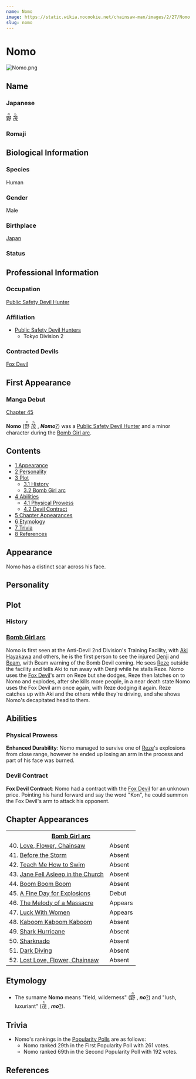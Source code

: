 ```yaml
---
name: Nomo
image: https://static.wikia.nocookie.net/chainsaw-man/images/2/27/Nomo.png
slug: nomo
---
```


# Nomo

![](https://static.wikia.nocookie.net/chainsaw-man/images/2/27/Nomo.png "Nomo.png")

## Name

### Japanese

<ruby lang="ja"><rb>野</rb><rp> (</rp><rt>の</rt><rp>) </rp></ruby> <ruby lang="ja"><rb>茂</rb><rp> (</rp><rt>も</rt><rp>)</rp></ruby>

### Romaji

## Biological Information

### Species

Human

### Gender

Male

### Birthplace

[Japan](/world#japan "World")

### Status

## Professional Information

### Occupation

[Public Safety Devil Hunter](/devil-hunter#public-safety-devil-hunters "Devil Hunter")

### Affiliation

-   [Public Safety Devil Hunters](/devil-hunter#public-safety-devil-hunters "Devil Hunter")
    -   Tokyo Division 2

### Contracted Devils

[Fox Devil](/fox-devil "Fox Devil")

## First Appearance

### Manga Debut

[Chapter 45](/chapter-45 "Chapter 45")

**Nomo** (<ruby lang="ja"><rb>野</rb><rp> (</rp><rt>の</rt><rp>) </rp></ruby> <ruby lang="ja"><rb>茂</rb><rp> (</rp><rt>も</rt><rp>) </rp></ruby> , _****Nomo****_[?](http://en.wikipedia.org/wiki/Help:Installing_Japanese_character_sets "wikipedia:Help:Installing Japanese character sets")) was a [Public Safety Devil Hunter](/devil-hunter "Devil Hunter") and a minor character during the [Bomb Girl arc](/bomb-girl-arc "Bomb Girl arc").

## Contents

-   [1 Appearance](#Appearance)
-   [2 Personality](#Personality)
-   [3 Plot](#Plot)
    -   [3.1 History](#History)
    -   [3.2 Bomb Girl arc](#Bomb_Girl_arc)
-   [4 Abilities](#Abilities)
    -   [4.1 Physical Prowess](#Physical_Prowess)
    -   [4.2 Devil Contract](#Devil_Contract)
-   [5 Chapter Appearances](#Chapter_Appearances)
-   [6 Etymology](#Etymology)
-   [7 Trivia](#Trivia)
-   [8 References](#References)

## Appearance

Nomo has a distinct scar across his face.

## Personality

## Plot

### History

### [Bomb Girl arc](/bomb-girl-arc "Bomb Girl arc")

Nomo is first seen at the Anti-Devil 2nd Division's Training Facility, with [Aki Hayakawa](/aki-hayakawa "Aki Hayakawa") and others, he is the first person to see the injured [Denji](/denji "Denji") and [Beam](/beam "Beam"), with Beam warning of the Bomb Devil coming. He sees [Reze](/reze "Reze") outside the facility and tells Aki to run away with Denji while he stalls Reze. Nomo uses the [Fox Devil](/fox-devil "Fox Devil")'s arm on Reze but she dodges, Reze then latches on to Nomo and explodes, after she kills more people, in a near death state Nomo uses the Fox Devil arm once again, with Reze dodging it again. Reze catches up with Aki and the others while they're driving, and she shows Nomo's decapitated head to them.

## Abilities

### Physical Prowess

**Enhanced Durability**: Nomo managed to survive one of [Reze](/reze "Reze")'s explosions from close range, however he ended up losing an arm in the process and part of his face was burned.

### Devil Contract

**Fox Devil Contract**: Nomo had a contract with the [Fox Devil](/fox-devil "Fox Devil") for an unknown price. Pointing his hand forward and say the word "Kon", he could summon the Fox Devil's arm to attack his opponent.

## Chapter Appearances

<table><tbody><tr><th colspan="2"><center><a href="/bomb-girl-arc" title="Bomb Girl arc"><span>Bomb Girl arc</span></a></center></th></tr><tr><td>40. <a href="/chapter-40" title="Chapter 40">Love, Flower, Chainsaw</a></td><td><span>Absent</span></td></tr><tr><td>41. <a href="/chapter-41" title="Chapter 41">Before the Storm</a></td><td><span>Absent</span></td></tr><tr><td>42. <a href="/chapter-42" title="Chapter 42">Teach Me How to Swim</a></td><td><span>Absent</span></td></tr><tr><td>43. <a href="/chapter-43" title="Chapter 43">Jane Fell Asleep in the Church</a></td><td><span>Absent</span></td></tr><tr><td>44. <a href="/chapter-44" title="Chapter 44">Boom Boom Boom</a></td><td><span>Absent</span></td></tr><tr><td>45. <a href="/chapter-45" title="Chapter 45">A Fine Day for Explosions</a></td><td><span>Debut</span></td></tr><tr><td>46. <a href="/chapter-46" title="Chapter 46">The Melody of a Massacre</a></td><td><span>Appears</span></td></tr><tr><td>47. <a href="/chapter-47" title="Chapter 47">Luck With Women</a></td><td><span>Appears</span></td></tr><tr><td>48. <a href="/chapter-48" title="Chapter 48">Kaboom Kaboom Kaboom</a></td><td><span>Absent</span></td></tr><tr><td>49. <a href="/chapter-49" title="Chapter 49">Shark Hurricane</a></td><td><span>Absent</span></td></tr><tr><td>50. <a href="/chapter-50" title="Chapter 50">Sharknado</a></td><td><span>Absent</span></td></tr><tr><td>51. <a href="/chapter-51" title="Chapter 51">Dark Diving</a></td><td><span>Absent</span></td></tr><tr><td>52. <a href="/chapter-52" title="Chapter 52">Lost Love, Flower, Chainsaw</a></td><td><span>Absent</span></td></tr></tbody></table>

## Etymology

-   The surname **Nomo** means "field, wilderness" (<ruby lang="ja"><rb>野</rb><rp> (</rp><rt>の</rt><rp>) </rp></ruby> , _**no**_[?](http://en.wikipedia.org/wiki/Help:Installing_Japanese_character_sets "wikipedia:Help:Installing Japanese character sets")) and "lush, luxuriant" (<ruby lang="ja"><rb>茂</rb><rp> (</rp><rt>も</rt><rp>) </rp></ruby> , _**mo**_[?](http://en.wikipedia.org/wiki/Help:Installing_Japanese_character_sets "wikipedia:Help:Installing Japanese character sets")).

## Trivia

-   Nomo's rankings in the [Popularity Polls](/popularity-polls "Popularity Polls") are as follows:
    -   Nomo ranked 29th in the First Popularity Poll with 261 votes.
    -   Nomo ranked 69th in the Second Popularity Poll with 192 votes.

## References